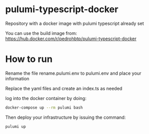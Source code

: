 # pulumi-typescript-docker
Repository with a docker image with pulumi typescript already set

You can use the build image from: https://hub.docker.com/r/pedrohbtp/pulumi-typescript-docker

# How to run

Rename the file rename.pulumi.env to pulumi.env and place your information

Replace the yaml files and create an index.ts as needed

log into the docker container by doing:

```bash
docker-compose up --rm pulumi bash
```

Then deploy your infrastructure by issuing the command:

```bash
pulumi up
```
